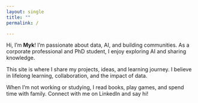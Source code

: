 ```yaml
---
layout: single
title: ""
permalink: /

---
```


Hi, I’m **Myk**! I’m passionate about data, AI, and building communities. As a corporate professional and PhD student, I enjoy exploring AI and sharing knowledge.

This site is where I share my projects, ideas, and learning journey. I believe in lifelong learning, collaboration, and the impact of data.

When I’m not working or studying, I read books, play games, and spend time with family. Connect with me on LinkedIn and say hi!
